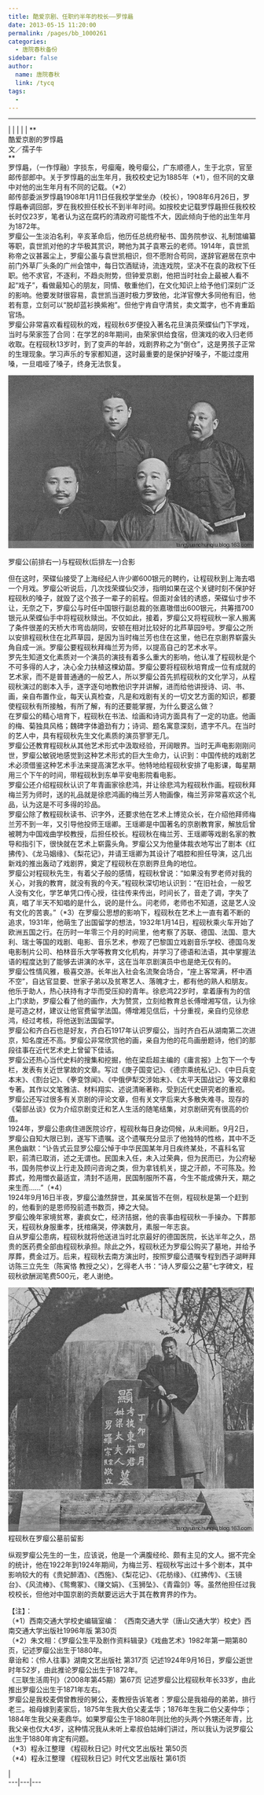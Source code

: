 ```yaml
---
title: 酷爱京剧、任职约半年的校长——罗惇曧
date: 2013-05-15 11:20:00
permalink: /pages/bb_1000261
categories: 
  - 唐院春秋备份
sidebar: false
author: 
  name: 唐院春秋
  link: /tycq
tags: 
  - 
---
```


* * *

  
|  |  |  |  |  **  
酷爱京剧的罗惇曧  
文／孺子牛  
**  
罗惇曧，（一作惇融）字掞东，号瘿庵，晚号瘿公，广东顺德人，生于北京，官至邮传部郎中。关于罗惇曧的出生年月，我校校史记为1885年（*1），但不同的文章中对他的出生年月有不同的记载。（*2）  
邮传部委派罗惇曧1908年1月11日任我校学堂坐办（校长），1908年6月26日，罗惇曧奉调回部，罗在我校担任校长不到半年时间。如按校史记载罗惇曧担任我校校长时仅23岁，笔者认为这在腐朽的清政府可能性不大，因此倾向于他的出生年月为1872年。  
罗瘿公一生淡泊名利，辛亥革命后，他历任总统府秘书、国务院参议、礼制馆编纂等职，袁世凯对他的才华极其赏识，聘他为其子袁寒云的老师。1914年，袁世凯称帝之议甚嚣尘上，罗瘿公虽与袁世凯相识，但不愿附合苟同，遂辞官避居在京中前门外草厂头条的广州会馆中，每日饮酒赋诗，流连戏院，坚决不在袁的政权下任职。他不求官，不逐利，不趋炎附势，但钟爱京剧，他把当时社会上最被人看不起“戏子”，看做最知心的朋友，同情、敬重他们，在文化知识上给予他们深刻广泛的影响。他要发财很容易，袁世凯当道时极力罗致他，北洋官僚大多同他有旧，他若有意，立刻可以“脱却蓝衫换紫袍”。但他宁肯自守清贫，卖文鬻字，也不肯重蹈官场。  
罗瘿公非常喜欢看程砚秋的戏，程砚秋6岁便投入著名花旦演员荣蝶仙门下学戏，当时与荣家签了合同：在学艺的8年期间，由荣家供给食宿，但演戏的收入归老师收取。在程砚秋13岁时，到了变声的年龄，戏剧界称之为“倒仓”，这是男孩子正常的生理现象。学习声乐的专家都知道，这时最重要的是保护好嗓子，不能过度用嗓，一旦唱哑了嗓子，终身无法恢复。  

![](/pic/img0.ph.126.net_zZIdqAYdH3tgt0Wj-2ScVw==_6597137936379496656.jpg)

罗瘿公(前排右一)与程砚秋(后排左一)合影

  
但在这时，荣碟仙接受了上海经纪人许少卿600银元的聘约，让程砚秋到上海去唱一个月戏。罗瘿公听说后，几次找荣蝶仙交涉，指明如果在这个关键时刻不保护好程砚秋的嗓子，就毁了这个孩子一辈子的前程。但面对金钱的诱惑，荣碟仙寸步不让，无奈之下，罗瘿公与时任中国银行副总裁的张嘉璈借出600银元，共筹措700银元从荣蝶仙手中将程砚秋赎出。不仅如此，接着，罗瘿公又将程砚秋一家人搬离了条件很差的天桥大市弯齿胡同，安顿在相对比较好的北芦草园9号。罗瘿公之所以安排程砚秋住在北芦草园，是因为当时梅兰芳也住在这里，他已在京剧界崭露头角自成一派。罗瘿公要程砚秋拜梅兰芳为师，以提高自己的艺术水平。  
罗先生知道文化素质对一个演员的演技有着多么重大的影响，他认准了程砚秋是个不可多得的人才，决心全力扶植这棵幼苗。罗瘿公要将程砚秋培育成一位有成就的艺术家，而不是普普通通的一般艺人，所以罗瘿公首先抓程砚秋的文化学习，从程砚秋演过的剧本入手，逐字逐句地教他识字并讲解，进而给他讲授诗、词、书、画，亲自布置作业，每天认真检查，凡是和戏剧有关的一切文艺方面的知识，都要使程砚秋有所接触，有所了解，有的还要能掌握，为什么要这么做？  
在罗瘿公的精心培育下，程砚秋在书法、绘画和诗词方面具有了一定的功底。他画的梅、菊独具风格；魏碑字体遒劲有力；诗词、题名寓意深刻，遗字不凡。在当时的艺人中，具有程砚秋先生文化素质的演员寥寥无几。  
罗瘿公还教育程砚秋从其他艺术形式中汲取经验，开阔眼界。当时无声电影刚刚问世，罗瘿公敏锐地感觉到这种艺术形式的巨大生命力，认识到：中国传统的戏剧艺术必须借鉴这种艺术手法来提高演艺水平。他特地给程砚秋安排了电影课，每星期用三个下午的时间，带程砚秋到东单平安电影院看电影。  
罗瘿公还介绍程砚秋认识了年青画家徐悲鸿，并让徐悲鸿为程砚秋作画。程砚秋拜梅兰芳为师时，送的礼品就是徐悲鸿画的梅兰芳人物画像，梅兰芳非常喜欢这个礼品，认为这是不可多得的珍品。  
罗瘿公除了教程砚秋读书、识字外，还要求他在艺术上博览众长，在介绍他拜师梅兰芳不到一年，又引导他投师王瑶卿。王瑶卿是中国著名的京剧教育家，解放后曾被聘为中国戏曲学校教授，后担任校长。程砚秋在梅兰芳、王瑶卿等戏剧名家的教导和指引下，很快就在艺术上崭露头角。罗瘿公又为他量体裁衣地写出了剧本《红拂传》、《龙马姻缘》、《梨花记》，并请王瑶卿为其设计了唱腔和担任导演，这几出新戏的推出轰动了戏剧界，奠定了程砚秋在京剧界旦角的地位。  
罗瘿公对程砚秋先生，有着父子般的感情，程砚秋曾说：“如果没有罗老师对我的关心，对我的教育，就没有我的今天。”程砚秋深切地认识到：“在旧社会，一般艺人没有文化，学艺单凭口传心授，往往传来传出，时间长了，音走了调，字失了真，唱了半天不知唱的是什么，说的是什么。问老师，老师也不知道，这是艺人没有文化的苦衷。”（*3）在罗瘿公思想的影响下，程砚秋在艺术上一直有着不断的追求，1931年，他萌生了出国留学的想法，1932年1月14日，程砚秋乘火车开始了欧洲五国之行。在历时一年零三个月的时间里，他考察了苏联、德国、法国、意大利、瑞士等国的戏剧、电影、音乐艺术，参观了巴黎国立戏剧音乐学校、德国乌发电影制片公司、柏林音乐大学等教育文化机构，并学习了德语和法语，其中掌握法语的程度达到了能够去讲演的水平，这在当年京剧演员中也是绝无仅有的。  
罗瘿公性情风雅，极喜交游。长年出入社会名流聚会场合，“座上客常满，杯中酒不空”，自达官显要、世家子弟以及贫寒艺人、落魄才士，都有他的熟人和朋友。他乐于助人，热心扶持有才华而受压抑的青年。徐悲鸿22岁时，拿着康有为的信上门求助，罗瘿公看了他的画作，大为赞赏，立刻给教育总长傅增湘写信，认为徐是可造之材，建议让他官费留学法国。傅增湘见信后，十分重视，亲自约见徐悲鸿，经过考核，将他送到法国留学。  
罗瘿公和齐白石也是好友，齐白石1917年认识罗瘿公，当时齐白石从湖南第二次进京，知名度还不高。罗瘿公非常欣赏他的画，亲自为他的花鸟画册题诗，他们的那段往事在近代艺术史上曾留下佳话。  
罗瘿公还热心当代史料的搜集和挖掘，他在梁启超主编的《庸言报》上包下一个专栏，发表有关近世掌故的文章。写过《庚子国变记》、《德宗乘统私记》、《中日兵变本末》、《割台记》、《拳变馀闻》、《中俄伊犁交涉始末》、《太平天国战记》等文章和专著。其作以文笔雅洁、材料翔实、述说清晰著称，受到近代史研究者的重视。  
罗瘿公还写过很多有关京剧的评论文章，但有关文字后来大多散失难寻。现存的《菊部丛谈》仅为介绍京剧变迁和艺人生活的随笔结集，对京剧研究有很高的价值。  
1924年，罗瘿公患病住进医院诊疗，程砚秋每日身边伺候，从未间断。9月2日，罗瘿公自知大限已到，遂写下遗嘱。这个遗嘱充分显示了他独特的性格，其中不乏黑色幽默：“讣告式云显罗公瘿公悼于中华民国某年月日疾终某处，不喜科名官职，前清已取消，述之无谓也。民国未入任，未入过荣典，但为民而已，为公府秘书，国务院参议上行走及顾问咨询之类，但为拿钱机关，提之汗颜，不可陈及。殓葬式，殓用憎衣最适宜，清封不适用，民国制服所不喜，今生不能成佛升天，期之来生而……”（*4）  
1924年9月16日半夜，罗瘿公溘然辞世，其亲属皆不在侧，程砚秋是第一个赶到的，他看到的是恩师殁前遗书数页，捧之大恸。  
罗瘿公晚年家境贫寒，妻疯女亡，经济拮据，他的丧事由程砚秋一手操办。下葬那天，程砚秋身服重孝，抚棺痛哭，停演数月，素服一年志哀。  
自从罗瘿公患病，程砚秋就将他送进当时北京最好的德国医院，长达半年之久，昂贵的医药费全部由程砚秋承担。除此之外，程砚秋还为罗瘿公购买了墓地，并给予厚葬，费金过万。后来，程砚秋去南方演出时，按照罗瘿公遗嘱专程到西子湖畔拜访陈三立先生（陈寅恪
教授之父），乞得老人书：“诗人罗瘿公之墓”七字碑文，程砚秋欲酬润笔费500元，老人谢绝。  

![](/pic/img2.ph.126.net_tmSiJpD-vKGI1cs5ZooG-w==_6598170377797144130.jpg)  
程砚秋在罗瘿公墓前留影

  
纵观罗瘿公先生的一生，应该说，他是一个满腹经纶、颇有主见的文人。据不完全的统计，他在1922年到1924年期间，为梅兰芳、程砚秋写出过十多个剧本，其中影响较大的有《贵妃醉酒》、《西施》、《梨花记》、《花舫缘》、《红拂传》、《玉镜台》、《风流棒》、《鸳鸯冢》、《赚文娟》、《玉狮坠》、《青霜剑》等。虽然他担任过我校校长，但他对中国京剧的贡献要远远大于其在教育界的作为。  
  
【注】：  
（*1）西南交通大学校史编辑室编： 《西南交通大学（唐山交通大学）校史》西南交通大学出版社1996年版 第30页  
（*2）朱文相：《罗瘿公生平及剧作资料辑录》《戏曲艺术》1982年第一期第80页，记述罗瘿公出生于1880年。  
章诒和：《伶人往事》湖南文艺出版社 第317页 记述1924年9月16日，罗瘿公逝世时年52岁，由此推论罗瘿公出生于1872年。  
《三联生活周刊》（2008年第45期）第67页 记述罗瘿公比程砚秋年长33岁，由此推出罗瘿公出生于1871年左右。  
罗瘿公是我校麦倜曾教授的舅公，麦教授告诉笔者：罗瘿公是我祖母的弟弟，排行老三。祖母嫁到麦家后，1875年生我大伯父麦孟华；1876年生我二伯父麦仲华；1884年生我父亲麦鼎华。如果罗瘿公生于1880年则比他的头两个外甥还年青，比我父亲也仅大4岁，这种情况我从未听上辈叔伯姑婶们讲过，所以我认为说罗瘿公出生于1880年肯定有问题。  
（*3）程永江整理 《程砚秋日记》时代文艺出版社 第50页  
（*4）程永江整理 《程砚秋日记》时代文艺出版社 第61页  
  

|  
---|---|---
